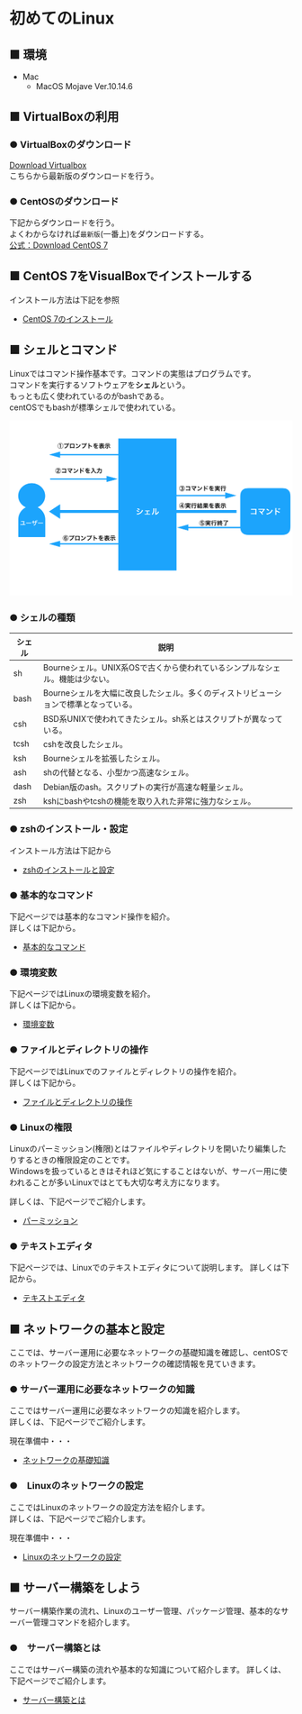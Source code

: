 # 初めてのLinux

## ■ 環境

- Mac
    - MacOS Mojave Ver.10.14.6

## ■ VirtualBoxの利用

### ● VirtualBoxのダウンロード

[Download Virtualbox](https://www.virtualbox.org/wiki/Downloads)  
こちらから最新版のダウンロードを行う。

### ● CentOSのダウンロード

下記からダウンロードを行う。  
よくわからなければ`最新版`(一番上)をダウンロードする。  
[公式：Download CentOS 7](http://isoredirect.centos.org/centos/7/isos/x86_64/CentOS-7-x86_64-Minimal-1810.iso)

<h2 id="ttl2"> ■ CentOS 7をVisualBoxでインストールする</h2>

インストール方法は下記を参照

- <a href="./Install/centos/README.md">CentOS 7のインストール</a>

## ■ シェルとコマンド

Linuxではコマンド操作基本です。コマンドの実態はプログラムです。  
コマンドを実行するソフトウェアを**シェル**という。  
もっとも広く使われているのがbashである。  
centOSでもbashが標準シェルで使われている。

<img src="./images/index/index01.png">

### ● シェルの種類

|シェル|説明|
|---|---|
|sh|Bourneシェル。UNIX系OSで古くから使われているシンプルなシェル。機能は少ない。|
|bash|Bourneシェルを大幅に改良したシェル。多くのディストリビューションで標準となっている。|
|csh|BSD系UNIXで使われてきたシェル。sh系とはスクリプトが異なっている。|
|tcsh|cshを改良したシェル。|
|ksh|Bourneシェルを拡張したシェル。|
|ash|shの代替となる、小型かつ高速なシェル。|
|dash|Debian版のash。スクリプトの実行が高速な軽量シェル。|
|zsh|kshにbashやtcshの機能を取り入れた非常に強力なシェル。|

<h3 id="ttl3-2"> ● zshのインストール・設定</h3>

インストール方法は下記から

- <a href="/Install/zsh/README.md">zshのインストールと設定</a>

<h3 id="ttl3-3"> ● 基本的なコマンド</h3>

下記ページでは基本的なコマンド操作を紹介。  
詳しくは下記から。

- <a href="/BasicCommands/README.md">基本的なコマンド</a>

<h3 id="ttl3-4"> ● 環境変数</h3>

下記ページではLinuxの環境変数を紹介。  
詳しくは下記から。

- <a href="/EnvironmentVariable/README.md">環境変数</a>

<h3 id="ttl3-5"> ● ファイルとディレクトリの操作</h3>

下記ページではLinuxでのファイルとディレクトリの操作を紹介。  
詳しくは下記から。

- <a href="/FilesAndDirectories/README.md">ファイルとディレクトリの操作</a>

### ● Linuxの権限

Linuxのパーミッション(権限)とはファイルやディレクトリを開いたり編集したりするときの権限設定のことです。  
Windowsを扱っているときはそれほど気にすることはないが、サーバー用に使われることが多いLinuxではとても大切な考え方になります。

詳しくは、下記ページでご紹介します。

- <a href="/Permission_Beginner/README.md">パーミッション</a>

### ● テキストエディタ

下記ページでは、Linuxでのテキストエディタについて説明します。
詳しくは下記から。

- <a href="/TextEditor/README.md">テキストエディタ</a>

## ■ ネットワークの基本と設定

ここでは、サーバー運用に必要なネットワークの基礎知識を確認し、centOSでのネットワークの設定方法とネットワークの確認情報を見ていきます。

### ● サーバー運用に必要なネットワークの知識

ここではサーバー運用に必要なネットワークの知識を紹介します。  
詳しくは、下記ページでご紹介します。

現在準備中・・・

- <a href="*">ネットワークの基礎知識</a>

### ●　Linuxのネットワークの設定

ここではLinuxのネットワークの設定方法を紹介します。  
詳しくは、下記ページでご紹介します。

現在準備中・・・

- <a href="*">Linuxのネットワークの設定</a>

## ■ サーバー構築をしよう

サーバー構築作業の流れ、Linuxのユーザー管理、パッケージ管理、基本的なサーバー管理コマンドを紹介します。

### ●　サーバー構築とは

ここではサーバー構築の流れや基本的な知識について紹介します。
詳しくは、下記ページでご紹介します。

- <a href="/AboutServerConstruction/README.md">サーバー構築とは</a>
